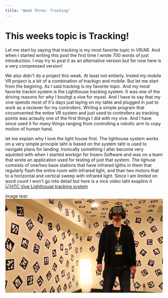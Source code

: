 ```yaml
---
title: "Week Three: Tracking"
---
```


# This weeks topic is Tracking!

Let me start by saying that tracking is my most favorite topic in VR/AR. And when I started writing this post the first time I wrote 700 words of just introduction. I may try to post it as an alternative version but for now here is a very compressed version!

We also didn't do a project this week. At least not entierly. Insted my mobile VR project is a bit of a combination of trackign and mobile. But let me start from the begining. As I said tracking is my favorite topic. And my most favorite trackin system is the Lighthouse tracking system. It was one of the driving reasons for why I bouhgt a vive for mysel. And I have to say that my vive spends most of it's days just laying on my table and plugged in just to work as a reciever for my controllers. Wiritng a simple program that circumvented the entire VR system and just used to controllers as tracking points was actaully one of the first things I did with my vive. And I have since used it for many things ranging from controlling a robotic arm to copy motion of human hand.

let me explain why I love the light house first. The lighhouse system works on a very simple principle taht is based on the system taht is used to navigate plans for landing. Ironically something I alter become very aquinted with when I started workign for Insero Software and was on a team that wrote an application used for testing of just that system.
The lighuse comsists of one/two base stations that have infrared lgiths in them that regularly flash the entire room with infrared light, and than two motors that to a horizontal and vertical sweep with infrared light. Since I am limited on word count I won't go into detail but here is a nice video taht exaplins it
[![HTC Vive Lighthouse tracking system](http://img.youtube.com/vi/J54dotTt7k0/hqdefault.jpg)](http://www.youtube.com/watch?v=J54dotTt7k0 "HTC Vive Lighthouse tracking system")

Image test:
<img src="/_images/tracking/Valve_VR_room.png" height="300" />
